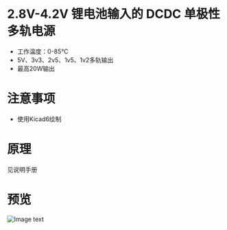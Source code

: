 # 2.8V-4.2V 锂电池输入的 DCDC 单极性多轨电源
* 工作温度：0-85℃
* 5V、3v3、2v5、1v5、1v2多轨输出
* 最高20W输出

# 注意事项
* 使用Kicad6绘制

# 原理
见说明手册

# 预览
![Image text](http://git.starsriver.net:8110/starsriver/circuits-design/-/raw/master/Modules/DCDC_BuckBoost(TPS61088+MP1495S)_(Bat%20to%205V+3V3+2V5+1V5+1V2%203A)/preview.jpg)